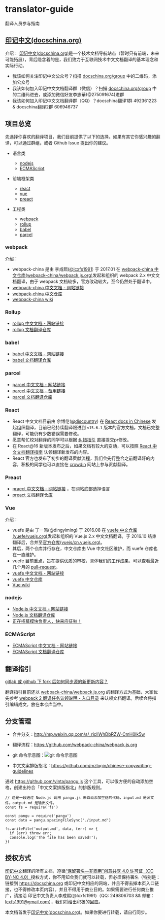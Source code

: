 # translator-guide
翻译人员参与指南

## [印记中文(docschina.org)](https://docschina.org)

介绍：
[印记中文(docschina.org)](https://docschina.org)是一个技术文档导航站点（暂时只有前端，未来可能拓展），背后隐含着的是，我们致力于互联网技术中文文档翻译的基本理念和实际行动。

* 我该如何关注印记中文公众号？扫描 [docschina.org/group](https://docschina.org/group) 中的二维码，添加公众号
* 我该如何加入印记中文文档翻译群（微信）？扫描 [docschina.org/group](https://docschina.org/group) 中的二维码进去，或添加微信好友李志華(@275091674)进群
* 我该如何加入印记中文文档翻译群（QQ）？docschina翻译1群 492361223 & docschina翻译2群 606946737


## 项目总览

先选择你喜欢的翻译项目，我们目前提供了以下的选择。如果有其它你感兴趣的翻译，可以通过群组，或者 Github Issue 提出你的建议。

* 语言类
  - [nodejs](#nodejs)
  - [ECMAScript](#ecmascript)

* 前端框架类
  - [react](#react)
  - [vue](#vue)
  - [preact](#preact)

* 工程类
  - [webpack](#webpack)
  - [rollup](#rollup)
  - [babel](#babel)
  - [parcel](#parcel)


### webpack

介绍：
* webpack-china 是由 李成熙([@lcxfs1991](https://github.com/lcxfs1991)) 于 2017.01 在 [webpack-china 中文仓库(webpack-china/webpack.js.org)](https://github.com/webpack-china/webpack.js.org)发起和组织的 webpack 2.x 中文文档翻译，由于 webpack 文档较多，官方改动较大，至今仍然处于翻译中。
* [webpack-china 中文文档 - 网站链接](https://doc.webpack-china.org)
* [webpack-china 中文仓库](https://github.com/webpack-china/webpack.js.org)
* [webpack-china wiki](https://github.com/webpack-china/webpack.js.org/wiki)

### Rollup
* [rollup 中文文档 - 网站链接](https://rollupjs.org/zh)
* [rollup 文档翻译仓库](https://github.com/rollup-china)

### babel
* [babel 中文文档 - 网站链接](https://babeljs.cn/)
* [babel 文档翻译仓库](https://github.com/docschina/babeljs.io)

### parcel
* [parcel 中文文档 - 网站链接](https://www.parceljs.io)
* [parcel 中文文档 - 备用链接](https://parceljs.docschina.org/)
* [parcel 文档翻译仓库](https://github.com/docschina/parceljs.io)

### React

* React 中文文档目前由 余博伦([@discountry](https://github.com/discountry)) 在 [React docs in Chinese](https://github.com/discountry/react) 发起组织翻译，目前已经持续翻译跟进到 `v15.6.1` 版本的官方文档，文档已完整翻译，可能仍有少数错误需要修改。
* 愿意帮忙校对翻译的同学可以根据 [纠错指引](https://github.com/discountry/react/blob/master/README.md) 直接提交pr修改。
* 在 React@16 新版本发布之后，如果文档有较大的变动，可以按照 [React 中文文档翻译指南](https://github.com/discountry/react/tree/master/docs) 认领翻译新发布的内容。
* React 官方也发布了初步的翻译贡献流程，我们会先行整合之前翻译好的内容，积极的同学也可以直接在 [crowdin](https://crowdin.com/project/react) 网站上参与贡献翻译。

### Preact
* [praect 中文文档 - 网站链接](https://preactjs.com/) ，在网站底部选择语言
* [preact 文档翻译仓库](https://github.com/docschina/preact-www)

### Vue

介绍：
* vuefe 是由 丁一鸣(@dingyiming) 于 2016.08 在 [vuefe 中文仓库(vuefe/vuejs.org)](https://github.com/vuefe/vuejs.org)发起和组织的 Vue.js 2.x 中文文档翻译，于 2016.10 结束翻译后，合并至[官方仓库(vuejs/cn.vuejs.org)](https://github.com/vuejs/cn.vuejs.org)。
* 其后，两个仓库并行存在，中文仓库由 Vue 中文社区维护，而 vuefe 仓库也在一直维护。
* vuefe 目前重点，旨在提供优质的审校，具体我们的工作成果，可以查看最近几个月的 [pull-request](https://github.com/vuefe/vuejs.org/pulls)。
* [vuefe 中文文档 - 网站链接](https://vuefe.cn/v2/guide/)
* [vuefe 中文仓库](https://github.com/vuefe/vuejs.org)
* [Vue wiki](https://github.com/vuefe/vuejs.org/wiki)

### nodejs
* [Node.js 中文文档 - 网站链接](http://nodejs.cn/) 
* [Node.js 文档翻译仓库](https://github.com/nodejscn/node-api-cn)
* [正在招募模块负责人，快来应征啦！](https://github.com/nodejscn/node-api-cn#加入我们)

### ECMAScript
* [ECMAScript 中文文档 - 网站链接](https://ecma262.docschina.org/) 
* [ECMAScript 文档翻译仓库](https://github.com/docschina/ecma262)

## 翻译指引

[gitlab 或 github 下 fork 后如何同步源的新更新内容？](https://www.zhihu.com/question/28676261/answer/44606041)

翻译指引目前还以 [webpack-china/webpack.js.org](https://github.com/webpack-china/webpack.js.org/) 的翻译方式为基础，大家优先参考 [webpack 2 翻译任务认领说明 - 入口目录](https://github.com/webpack-china/webpack.js.org/issues/17) 来认领文档翻译。后续会将指引编辑成文，放在本仓库当中。

## 分支管理

- 合并分支：http://mp.weixin.qq.com/s/_ricIlWhDbRZW-CmH0Ik5w
- 翻译流程：https://github.com/webpack-china/webpack.js.org
- git 命令示意图：![git 命令示意图](https://camo.githubusercontent.com/6f9cc78d28f03cf60b148d368cf89160c807c08c/687474703a2f2f7030773575717736622e626b742e636c6f7564646e2e636f6d2f696d6167652f706e672f7765627061636b2545372542462542422545382541462539312545362542352538312545372541382538422545352539422542452e706e67)

- 中文文案排版指北：https://github.com/mzlogin/chinese-copywriting-guidelines

通过 https://github.com/vinta/pangu.js 这个工具，可以很方便的自动添加空格，创建出符合「中文文案排版指北」的排版规则。

```
// 这是一段通过 Node.js 调用 pangu.js 来自动添加空格的代码，input.md 是源文件，output.md 是输出文件。
const fs = require('fs')

const pangu = require('pangu')
const data = pangu.spacingFileSync('./input.md')

fs.writeFile('output.md', data, (err) => {
  if (err) throw err;
  console.log('The file has been saved!');
})
```

## 授权方式

[印记中文](https://docschina.org)翻译的所有文档，遵循[“保留署名—非商用”创意共享 4.0 许可证（CC BY-NC 4.0）](https://creativecommons.org/licenses/by-nc/4.0/deed.zh)授权方式，你不用知会我们就可以转载，但必须保持署名（特别是：链接到 https://docschina.org 或印记中文相应的网站，并且不得去掉本页入口链接，也不得修改本页内容），并且不得用于商业目的。如果需要进行任何商业推广，请接洽 印记中文负责人李成熙(@lcxfs1991)（QQ: 249806703 && 邮箱：lcxfs1991@gmail.com），我们将给出积极的回应。

本文档首发于[印记中文(docschina.org)](https://docschina.org)。如果你要进行转载，请自行同步。

